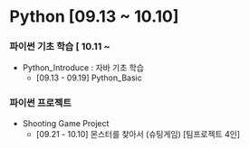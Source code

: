 # Python [09.13 ~ 10.10]

###  파이썬 기초 학습 [ 10.11 ~ 

- Python_Introduce : 자바 기초 학습
    - [09.13 - 09.19] Python_Basic

### 파이썬 프로젝트

- Shooting Game Project
    - [09.21 - 10.10] 몬스터를 찾아서 (슈팅게임) [팀프로젝트 4인]
